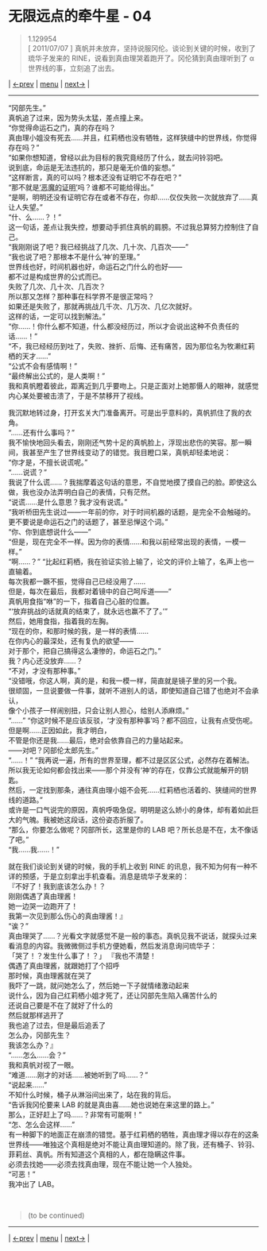 # 无限远点的牵牛星 - 04
> 1.129954  
> [ 2011/07/07 ] 真帆并未放弃，坚持说服冈伦。谈论到关键的时候，收到了琉华子发来的 RINE，说看到真由理哭着跑开了。冈伦猜到真由理听到了 α 世界线的事，立刻追了出去。  

| [←prev](./0155) | [menu](../) | [next→](./0157) |

---

“冈部先生。”  
真帆追了过来，因为势头太猛，差点撞上来。  
“你觉得命运石之门，真的存在吗？  
 真由理小姐没有死去……并且，红莉栖也没有牺牲，这样狭缝中的世界线，你觉得存在吗？”  
“如果你想知道，曾经以此为目标的我究竟经历了什么，就去问铃羽吧。  
 说到底，命运是无法违抗的，那只是毫无价值的妄想。”  
“这样断言，真的可以吗？根本还没有证明它不存在吧？”  
“那不就是<abbr title="拉丁语：probatio diabolica，表示一个极难完成的证明。比如证明不存在，因为证明存在只需要举出一个正面例子，而证明不存在却需要排除所有反面例子。在辩论中使用，则是迫使对方证明己方观点的反面，否则代表己方观点成立。这实际上是将举证义务转移给了对方，而对方却很难完成证明。比如，我说你做了某事，如果你不能证明你没做，那就代表你做了。所以在法律讨论中，才需要“谁主张，谁举证”。">‘恶魔的证明’</abbr>吗？谁都不可能给得出。”  
“是啊，明明还没有证明它存在或者不存在，你却……仅仅失败一次就放弃了……真让人失望。”  
“什、么……？！”  
这一句话，差点让我失控，想要动手抓住真帆的肩膀。不过我总算努力控制住了自己。  
“我刚刚说了吧？我已经挑战了几次、几十次、几百次——”  
“我也说了吧？那根本不是什么‘神’的至理。”  
 世界线也好，时间机器也好，命运石之门什么的也好——  
 都不过是构成世界的公式而已。  
 失败了几次、几十次、几百次？  
 所以那又怎样？那种事在科学界不是很正常吗？  
 如果还是失败了，那就再挑战几千次、几万次、几亿次就好。  
 这样的话，一定可以找到解法。”  
“你……！你什么都不知道，什么都没经历过，所以才会说出这种不负责任的话……！”  
“不，我已经经历到吐了，失败、挫折、后悔、还有痛苦，因为那位名为牧濑红莉栖的天才……”  
“公式不会有感情啊！”  
“最终解出公式的，是人类啊！”  
我和真帆瞪着彼此，距离近到几乎要吻上。只是正面对上她那慑人的眼神，就感觉内心某处要被击溃了，于是不禁移开了视线。  

我沉默地转过身，打开玄关大门准备离开。可是出乎意料的，真帆抓住了我的衣角。  
“……还有什么事吗？”  
我不愉快地回头看去，刚刚还气势十足的真帆脸上，浮现出悲伤的笑容。那一瞬间，我甚至产生了世界线变动了的错觉。我目瞪口呆，真帆却轻柔地说：  
“你才是，不擅长说谎呢。”  
“……说谎？”  
我说了什么谎……？我揣摩着这句话的意思，不自觉地摸了摸自己的脸。即使这么做，我也没办法弄明白自己的表情，只有茫然。  
“说谎……是什么意思？我才没有说谎。”  
“我听桥田先生说过——一年前的你，对于时间机器的话题，是完全不会触碰的。  
 更不要说是命运石之门的话题了，甚至忌惮这个词。”  
“你、你到底想说什么——”  
“但是，现在完全不一样。因为你的表情……和我以前经常出现的表情，一模一样。”  
“啊……？”
“比起红莉栖，我在验证实验上输了，论文的评价上输了，名声上也一直输着。  
 每次我都一蹶不振，觉得自己已经没用了……  
 但是，每次在最后，我都对着镜中的自己呵斥道——”  
真帆用食指“咻”的一下，指着自己心脏的位置。  
“‘放弃挑战的话就真的结束了，就永远也赢不了了。’”  
然后，她用食指，指着我的左胸。  
“现在的你，和那时候的我，是一样的表情……  
 在你内心的最深处，还有复仇的欲望——  
 对于那个，把自己搞得这么凄惨的，命运石之门。”  
我？内心还没放弃……？  
“不对，才没有那种事。”  
“没错哦，你这人啊，真的是，和我一模一样，简直就是镜子里的另一个我。  
 很顽固，一旦说要做一件事，就听不进别人的话，即使知道自己错了也绝对不会承认，  
 像个小孩子一样闹别扭，只会让别人担心，给别人添麻烦。”  
“……”
“你这时候不是应该反驳，‘才没有那种事’吗？都不回应，让我有点受伤呢。  
 但是啊……正因如此，我才明白，  
 不管是你还是我……最后，绝对会依靠自己的力量站起来。  
 ——对吧？冈部伦太郎先生。”  
“……！”
“我再说一遍，所有的世界至理，都不过是区区公式，必然存在着解法。  
 所以我无论如何都会找出来——那个并没有‘神’的存在，仅靠公式就能解开的钥匙。  
 然后，一定找到那条，通往真由理小姐不会死……红莉栖也活着的、狭缝间的世界线的道路。”  
或许是一口气说完的原因，真帆呼吸急促。明明是这么娇小的身体，却有着如此巨大的气魄。我被她这段话，这份姿态折服了。  
“那么，你要怎么做呢？冈部所长，这里是你的 LAB 吧？所长总是不在，太不像话了吧。”  
“我……我……！”  

就在我们谈论到关键的时候，我的手机上收到 RINE 的讯息，我不知为何有一种不详的预感，于是立刻拿出手机查看。消息是琉华子发来的：  
『不好了！我到底该怎么办！？  
 刚刚偶遇了真由理酱！  
 她一边哭一边跑开了！  
 我第一次见到那么伤心的真由理酱！』  
“诶？”  
真由理哭了……？光看文字就感觉不是一般的事态。真帆见我不说话，就探头过来看消息的内容。我微微侧过手机方便她看，然后发消息询问琉华子：  
「哭了！？发生什么事了！？」
『我也不清楚！  
 偶遇了真由理酱，就跟她打了个招呼  
 那时候，真由理酱就在哭了  
 我吓了一跳，就问她怎么了，然后她一下子就情绪激动起来  
 说什么，因为自己红莉栖小姐才死了，还让冈部先生陷入痛苦什么的  
 还说自己要是不在了就好了什么的  
 然后就那样逃开了  
 我也追了过去，但是最后追丢了  
 怎么办，冈部先生？  
 我该怎么办？』  
“……怎么……会？”  
我和真帆对视了一眼。  
“难道……刚才的对话……被她听到了吗……？”  
“说起来……”  
不知什么时候，桶子从淋浴间出来了，站在我的背后。  
“告诉我冈伦要来 LAB 的就是真由喜……她也说她在来这里的路上。”  
那么，正好赶上了吗……？非常有可能啊！”  
“怎、怎么会这样……”  
有一种脚下的地面正在崩溃的错觉。基于红莉栖的牺牲，真由理才得以存在的这条世界线——唯独这个真相是绝对不能让真由理知道的。除了我，还有桶子、铃羽、菲莉丝、真帆。所有知道这个真相的人，都在隐瞒这件事。  
必须去找她——必须去找真由理，现在不能让她一个人独处。  
“可恶！”  
我冲出了 LAB。  


<br/>

> (to be continued)

---

| [←prev](./0155) | [menu](../) | [next→](./0157) |
